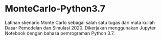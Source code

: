 # MonteCarlo-Python3.7
Latihan skenario Monte Carlo sebagai salah satu tugas dari mata kuliah Dasar Pemodelan dan Simulasi 2020. Dikerjakan menggunakan Jupyter Notebook dengan bahasa pemrograman Python 3.7.
